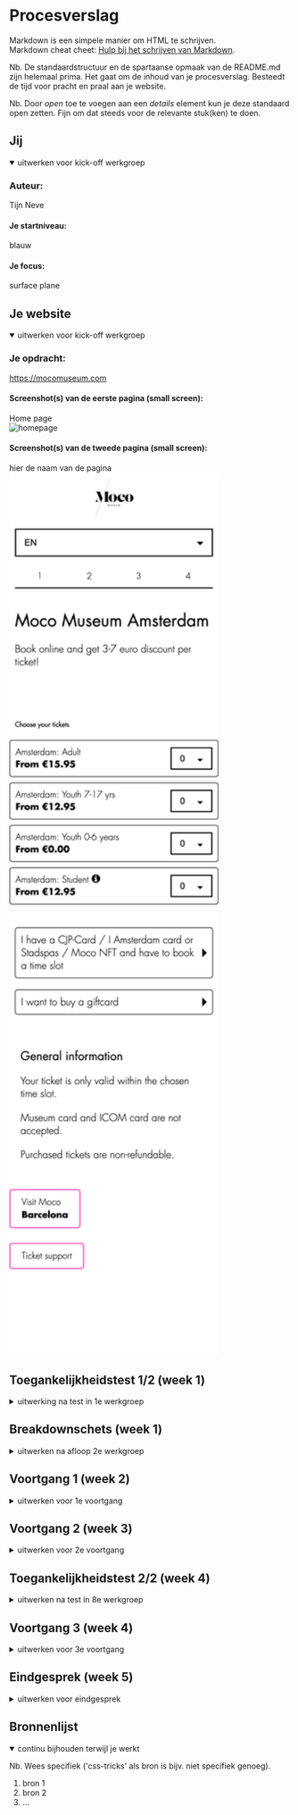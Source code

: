 # Procesverslag
Markdown is een simpele manier om HTML te schrijven.  
Markdown cheat cheet: [Hulp bij het schrijven van Markdown](https://github.com/adam-p/markdown-here/wiki/Markdown-Cheatsheet).

Nb. De standaardstructuur en de spartaanse opmaak van de README.md zijn helemaal prima. Het gaat om de inhoud van je procesverslag. Besteedt de tijd voor pracht en praal aan je website.

Nb. Door *open* toe te voegen aan een *details* element kun je deze standaard open zetten. Fijn om dat steeds voor de relevante stuk(ken) te doen.





## Jij

<details open>
  <summary>uitwerken voor kick-off werkgroep</summary>

  ### Auteur:
  Tijn Neve

  #### Je startniveau:
  blauw

  #### Je focus:
  surface plane
 
</details>





## Je website

<details open>
  <summary>uitwerken voor kick-off werkgroep</summary>

  ### Je opdracht:
  https://mocomuseum.com
  
  #### Screenshot(s) van de eerste pagina (small screen): 
  Home page  
  <img src="mocomuseum.com__utm_source=googleads&utm_medium=sea&utm_campaign=perform20&utm_content=pros&gclid=EAIaIQobChMImKmVjcOW-gIVBwOLCh1GMw9fEAAYASAAEgJTjPD_BwE(iPhone SE).png" width="375px" alt="homepage">

  #### Screenshot(s) van de tweede pagina (small screen):
  hier de naam van de pagina  
  <img src="tickets.mocomuseum.com_en_tickets__gl=1_ogh878__gcl_aw_R0NMLjE2NjMyMzU1MTAuRUFJYUlRb2JDaE1JbUttVmpjT1ctZ0lWQndPTENoMUdNdzlmRUFBWUFTQUFFZ0pUalBEX0J3RQ..&_ga=2.203864407.637625904.1663235511-858997780.1637857898&_gac=1.138224260.1663235511.EA.png" width="375px" alt="tickets pagina">
 
</details>



## Toegankelijkheidstest 1/2 (week 1)

<details>
  <summary>uitwerking na test in 1e werkgroep</summary>

  ### Bevindingen
  Mijn bevindingen:

  #### Screenreader
  - Meerdere keren wordt een button/link benoemd als een tekst element, de functie is dan dus niet duidelijk.
  - Ticket selecteren niet mogelijk met screenreader. Dit moet dus duidelijk benoemd worden, ook omdat dit een belangrijke functie is van de site.
  - Logo wordt niet benoemd als link, terwijl dit een belangrijk element is van de site om terug naar de homepage te navigeren.


  #### Muis en Toetsenbord 
  - Tab werkt goed, alle elementen die je nodig hebben kun je bereiken. Volgorde van de elementen waar je doorheen tabt zijn logisch.
  - Titel van de verschillende stappen op je detailpagina zijn niet interactief. Dit is verwarrend en zou makkelijk zijn als dit wel zo zou zijn.


  #### Motoriek (shocks, elastiekjes)
  Twee vingers vast test (aan beide handen):
  - Prima te doen, het is vooral scrollen en alles is breed opgezet. Dit werkt dus goed.
  - Selector op detailpagina gaat goed.
  Shocks:
  - Prima te doen, het is vooral veel scrollen en weinig precieze knoppen of dingen die je in moet vullen.
  - Links zijn breed opgezet en zijn dus goed te selecteren. Hierdoor is dan kans dat je perongeluk op een verkeerde link drukt ook niet zo groot.


  #### Visueel (brillen, contrast, kleurenblind, dark/light). 
  - Geen darkmode aanwezig
  Diabetic / vlekken in zicht:
  - Font in wit / roze is zeer slecht leesbaar.
  - Strepen zijn afleidend.
  - Amsterdam / Barcelona button en tekst slecht leesbaar.
  - Dun font zwart & roze combi slecht leesbaar, hover is wel heel duidelijk.
  - Streepje onder interactieve elementen waar je overheen hovert is ook heel duidelijk.
  Kleurenblind:
  - Wit wordt geel, opzich geen grote beperking. Alleen de geel/roze combi slechter zichtbaar.
  - Overige kleuren en contrasten zijn prima zichtbaar, en geen beperking voor iemand die kleurenblind is.
  Blur:
  - Titel is goed leesbaar, de rest niet.
  - Meer info niet leesbaar, font is te dun.
  - Hoverstate met een streep eronder is erg fijn, hierdoor zie je dat een element interactief is.
  - Detailpagina niet leesbaar, font is te dun. Grijs op wit valt weg. Goed dat de aantallen apart worden aangegeven, dit maakt het duidelijker.
  Staar (midden blind):
  - Afbeeldingen vallen weg, zijn in midden weergegeven.
  - Tekst op de homepagina valt weg.
  - Detailpagina tekst niet te lezen, hover met roze als enige duidelijk omdat het contrast zo groot is.
  Laag contrast:
  - Dunne witte tekst valt weg op roze.
  - Tekst moet dikker.

</details>



## Breakdownschets (week 1)

<details>
  <summary>uitwerken na afloop 2e werkgroep</summary>

  ### de hele pagina: 
  <img src="breakdownschets home.png" width="375px" alt="breakdown van de hele pagina">

  ### dynamisch deel (bijv menu): 
  <img src="readme-images/dummy-plaatje.jpg" width="375px" alt="breakdown van een dynamisch deel">

  ### wellicht nog een dynamisch deel (bijv filter): 
  <img src="readme-images/dummy-plaatje.jpg" width="375px" alt="breakdown van nog een dynamisch deel">

</details>





## Voortgang 1 (week 2)

<details>
  <summary>uitwerken voor 1e voortgang</summary>

  ### Stand van zaken
  hier dit ging goed & dit was lastig (neem ook screenshots op van delen van je website en code)


  ### Agenda voor meeting
  samen met je groepje opstellen

  | Tijn           | Yente              | Tufan.       | student 4        |
  | ---            | ---                | ---          | ---              |
  | breakdown      | HTML               | header       | breakdown        |
  | achtergrond    |                    |              | articles         |
  | ...            | ...                | ...          | ...              |


  ### Verslag van meeting
  hier na afloop snel de uitkomsten van de meeting vastleggen

  - punt 1
  - punt 2
  - nog een punt
  - ...

</details>





## Voortgang 2 (week 3)

<details>
  <summary>uitwerken voor 2e voortgang</summary>

  ### Stand van zaken
  hier dit ging goed & dit was lastig (neem ook screenshots op van delen van je website en code)


  ### Agenda voor meeting
  samen met je groepje opstellen

  | student 1      | student 2          | student 3    | student 4        |
  | ---            | ---                | ---          | ---              |
  | dit bespreken  | en dit             | en ik dit    | en dan ik dat    |
  | en dat ook nog | dit als er tijd is | nog een punt | dit wil ik zeker |
  | ...            | ...                | ...          | ...              |


  ### Verslag van meeting
  hier na afloop snel de uitkomsten van de meeting vastleggen

  - punt 1
  - punt 2
  - nog een punt
- ...

</details>





## Toegankelijkheidstest 2/2 (week 4)

<details>
  <summary>uitwerken na test in 8e werkgroep</summary>

  ### Bevindingen
  Lijst met je bevindingen die in de test naar voren kwamen (geef ook aan wat er verbeterd is):

  #### Screenreader
  Hier korte omschrijving (met indien nodig afbeeldingen)

  Hier een omschrijving van hoe het opgelost kan worden (met indien nodig afbeeldingen)


  #### Muis en Toetsenbord 
  Hier korte omschrijving (met indien nodig afbeeldingen)

  Hier een omschrijving van hoe het opgelost kan worden (met indien nodig afbeeldingen)


  #### Motoriek (shocks, elastiekjes)
  Hier korte omschrijving (met indien nodig afbeeldingen)

  Hier een omschrijving van hoe het opgelost kan worden (met indien nodig afbeeldingen)


  #### Visueel (brillen, contrast, kleurenblind, dark/light). 
  Hier korte omschrijving (met indien nodig afbeeldingen)

  Hier een omschrijving van hoe het opgelost kan worden (met indien nodig afbeeldingen)

</details>





## Voortgang 3 (week 4)

<details>
  <summary>uitwerken voor 3e voortgang</summary>

  ### Stand van zaken
  hier dit ging goed & dit was lastig (neem ook screenshots op van delen van je website en code)


  ### Agenda voor meeting
  samen met je groepje opstellen

  | student 1      | student 2          | student 3    | student 4        |
  | ---            | ---                | ---          | ---              |
  | dit bespreken  | en dit             | en ik dit    | en dan ik dat    |
  | en dat ook nog | dit als er tijd is | nog een punt | dit wil ik zeker |
  | ...            | ...                | ...          | ...              |


  ### Verslag van meeting
  hier na afloop snel de uitkomsten van de meeting vastleggen

  - punt 1
  - punt 2
  - nog een punt
  - ...

</details>





## Eindgesprek (week 5)

<details>
  <summary>uitwerken voor eindgesprek</summary>

  ### Je uitkomst - karakteristiek screenshots:
  <img src="readme-images/dummy-plaatje.jpg" width="375px" alt="uitomst opdracht 1">


  ### Dit ging goed/Heb ik geleerd: 
  Korte omschrijving met plaatjes

  <img src="readme-images/dummy-plaatje.jpg" width="375px" alt="top">


  ### Dit was lastig/Is niet gelukt:
  Korte omschrijving met plaatjes

  <img src="readme-images/dummy-plaatje.jpg" width="375px" alt="bummer">
</details>





## Bronnenlijst

<details open>
  <summary>continu bijhouden terwijl je werkt</summary>

  Nb. Wees specifiek ('css-tricks' als bron is bijv. niet specifiek genoeg).

  1. bron 1
  2. bron 2
  3. ...

</details>
